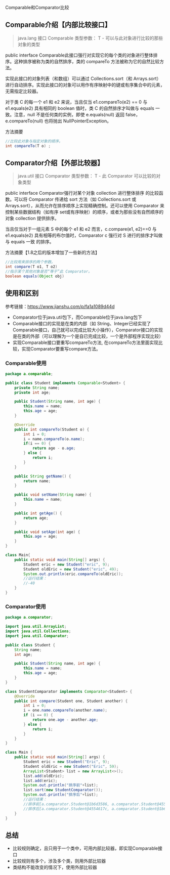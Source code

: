 Comparable和Comparator比较

## Comparable介绍【内部比较接口】

> java.lang 
> 接口 Comparable<T>
> 类型参数：
> T - 可以与此对象进行比较的那些对象的类型

public interface Comparable<T>此接口强行对实现它的每个类的对象进行整体排序。这种排序被称为类的自然排序，类的 compareTo 方法被称为它的自然比较方法。

实现此接口的对象列表（和数组）可以通过 Collections.sort（和 Arrays.sort）进行自动排序。实现此接口的对象可以用作有序映射中的键或有序集合中的元素，无需指定比较器。

对于类 C 的每一个 e1 和 e2 来说，当且仅当 e1.compareTo(e2) == 0 与 e1.equals(e2) 具有相同的 boolean 值时，类 C 的自然排序才叫做与 equals 一致。注意，null 不是任何类的实例，即使 e.equals(null) 返回 false，e.compareTo(null) 也将抛出 NullPointerException。

方法摘要

```java
//比较此对象与指定对象的顺序。  
int compareTo(T o) ;
```



## Comparator介绍【外部比较器】

> java.util 
> 接口 Comparator<T>
> 类型参数：
> T - 此 Comparator 可以比较的对象类型

public interface Comparator<T>强行对某个对象 collection 进行整体排序 的比较函数。可以将 Comparator 传递给 sort 方法（如 Collections.sort 或 Arrays.sort），从而允许在排序顺序上实现精确控制。还可以使用 Comparator 来控制某些数据结构（如有序 set或有序映射）的顺序，或者为那些没有自然顺序的对象 collection 提供排序。

当且仅当对于一组元素 S 中的每个 e1 和 e2 而言，c.compare(e1, e2)==0 与 e1.equals(e2) 具有相等的布尔值时，Comparator c 强行对 S 进行的排序才叫做与 equals 一致 的排序。

方法摘要【1.8之后的版本增加了一些新的方法】

```java
//比较用来排序的两个参数。 
int compare(T o1, T o2) 
//指示某个其他对象是否“等于”此 Comparator。 
boolean equals(Object obj) 
```

## 使用和区别

参考链接：<https://www.jianshu.com/p/fa1a1089d44d>

* Comparator位于java.util包下，而Comparable位于java.lang包下
* Comparable接口的实现是在类的内部（如 String、Integer已经实现了Comparable接口，自己就可以完成比较大小操作），Comparator接口的实现是在类的外部（可以理解为一个是自已完成比较，一个是外部程序实现比较）
* 实现Comparable接口要重写compareTo方法, 在compareTo方法里面实现比较，实现Comparator要重写compare方法。

### Comparable使用

```java
package a.comparable;

public class Student implements Comparable<Student> {
    private String name;
    private int age;

    public Student(String name, int age) {
        this.name = name;
        this.age = age;
    }

    @Override
    public int compareTo(Student o) {
        int i = 0;
        i = name.compareTo(o.name);
        if(i == 0) {
            return age - o.age;
        } else {
            return i;
        }
    }

    public String getName() {
        return name;
    }

    public void setName(String name) {
        this.name = name;
    }

    public int getAge() {
        return age;
    }

    public void setAge(int age) {
        this.age = age;
    }
}

class Main{
    public static void main(String[] args) {
        Student eric = new Student("eric", 9);
        Student oldEric = new Student("eric", 49);
        System.out.println(eric.compareTo(oldEric));
        //运行结果：
        //-40
    }
}
```



### Comparator使用

```java
package a.comparator;

import java.util.ArrayList;
import java.util.Collections;
import java.util.Comparator;

public class Student {
    String name;
    int age;

    public Student(String name, int age) {
        this.name = name;
        this.age = age;
    }
}

class StudentComparator implements Comparator<Student> {
    @Override
    public int compare(Student one, Student another) {
        int i = 0;
        i = one.name.compareTo(another.name);
        if (i == 0) {
            return one.age - another.age;
        } else {
            return i;
        }
    }
}

class Main {
    public static void main(String[] args) {
        Student eric = new Student("Eric", 9);
        Student oldEric = new Student("Eric", 59);
        ArrayList<Student> list = new ArrayList<>();
        list.add(oldEric);
        list.add(eric);
        System.out.println("排序前"+list);
        list.sort(new StudentComparator());
        System.out.println("排序后"+list);
        //运行结果：
        //排序前[a.comparator.Student@1b6d3586, a.comparator.Student@4554617c]
		//排序后[a.comparator.Student@4554617c, a.comparator.Student@1b6d3586]        
    }
}
```

## 总结

* 比较规则确定，且只用于一个类中，可用内部比较器，即实现Comparable接口
* 比较规则有多个，涉及多个类，则用外部比较器
* 类结构不能改变的情况下，使用外部比较器



